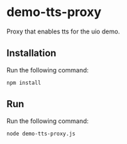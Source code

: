 demo-tts-proxy
==============

Proxy that enables tts for the uio demo.

Installation
------------

Run the following command:

    npm install


Run
------------

Run the following command:

    node demo-tts-proxy.js